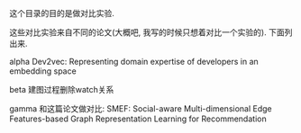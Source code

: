 这个目录的目的是做对比实验. 

这些对比实验来自不同的论文(大概吧, 我写的时候只想着对比一个实验的). 下面列出来. 

alpha       Dev2vec: Representing domain expertise of developers in an embedding space

beta        建图过程删除watch关系

gamma				和这篇论文做对比: SMEF: Social-aware Multi-dimensional Edge Features-based Graph Representation Learning for Recommendation
